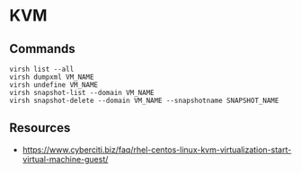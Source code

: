 # KVM


## Commands

    virsh list --all
    virsh dumpxml VM_NAME
    virsh undefine VM_NAME
    virsh snapshot-list --domain VM_NAME
    virsh snapshot-delete --domain VM_NAME --snapshotname SNAPSHOT_NAME


## Resources

- https://www.cyberciti.biz/faq/rhel-centos-linux-kvm-virtualization-start-virtual-machine-guest/
